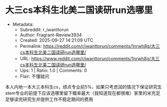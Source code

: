 # 大三cs本科生北美二国读研run选哪里

- Metadata:
  - Subreddit: r_iwanttorun
  - Author: Fragrant-Review3934
  - Created: 2025-09-27 14:21:09 UTC
  - Permalink: https://reddit.com/r/iwanttorun/comments/1nrwh8g/大三cs本科生北美二国读研run选哪里/
  - URL: https://www.reddit.com/r/iwanttorun/comments/1nrwh8g/大三cs本科生北美二国读研run选哪里/
  - Ups: 1 | Ratio: 1.0 | Comments: 0
  - Flair: 不懂就问


本人内地一本大三本科生cs，绩点专业前5%，如果只考虑润的情况下保证研究生stem专业的前提下应该选哪里留下概率最大（我知道现在都很难）家里的米充足足够读完研究生并提供工作不稳定期间的费用

